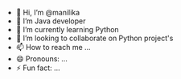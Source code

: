 - 👋 Hi, I’m @manilika
- 👀 I’m Java developer
- 🌱 I’m currently learning Python
- 💞️ I’m looking to collaborate on Python project's
- 📫 How to reach me ...
- 😄 Pronouns: ...
- ⚡ Fun fact: ...

<!---
manilika/manilika is a ✨ special ✨ repository because its `README.md` (this file) appears on your GitHub profile.
You can click the Preview link to take a look at your changes.
--->
